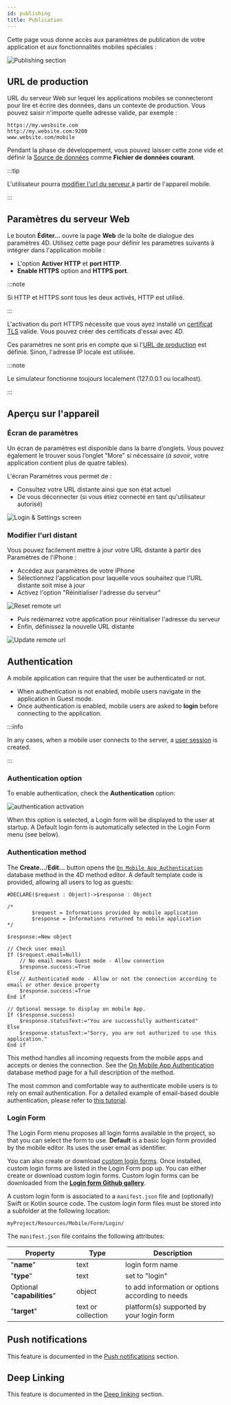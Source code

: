 ```yaml
---
id: publishing
title: Publication
---
```


Cette page vous donne accès aux paramètres de publication de votre application et aux fonctionnalités mobiles spéciales :


![Publishing section](img/publishing.png)


## URL de production

URL du serveur Web sur lequel les applications mobiles se connecteront pour lire et écrire des données, dans un contexte de production. Vous pouvez saisir n'importe quelle adresse valide, par exemple :

```
https://my.wesbsite.com
http://my.website.com:9200
www.website.com/mobile
```

Pendant la phase de développement, vous pouvez laisser cette zone vide et définir la [Source de données](data.md) comme **Fichier de données courant**.

:::tip

L'utilisateur pourra [modifier l'url du serveur ](#modify-remote-url) à partir de l'appareil mobile.

:::



## Paramètres du serveur Web

Le bouton **Éditer...** ouvre la page **Web** de la boîte de dialogue des paramètres 4D. Utilisez cette page pour définir les paramètres suivants à intégrer dans l'application mobile :

- L'option **Activer HTTP** et **port HTTP**.
- **Enable HTTPS** option and **HTTPS port**.

:::note

Si HTTP et HTTPS sont tous les deux activés, HTTP est utilisé.

:::

L'activation du port HTTPS nécessite que vous ayez installé un [certificat TLS](https://developer.4d.com/docs/Admin/tls.html) valide. Vous pouvez créer des certificats d'essai avec 4D.

Ces paramètres ne sont pris en compte que si l'[URL de production](#production-url) est définie. Sinon, l'adresse IP locale est utilisée.

:::note

Le simulateur fonctionne toujours localement (127.0.0.1 ou localhost).

:::

## Aperçu sur l'appareil

### Écran de paramètres

Un écran de paramètres est disponible dans la barre d’onglets. Vous pouvez également le trouver sous l’onglet "More" si nécessaire (*à savoir*, votre application contient plus de quatre tables).

L'écran Paramètres vous permet de :

* Consultez votre URL distante ainsi que son état actuel
* De vous déconnecter (si vous étiez connecté en tant qu'utilisateur autorisé)

![Login & Settings screen](img/Login-Settings-screen-Publishing-section-4D-for-iOS.png)


### Modifier l'url distant

Vous pouvez facilement mettre à jour votre URL distante à partir des Paramètres de l'iPhone :

* Accédez aux paramètres de votre iPhone
* Sélectionnez l'application pour laquelle vous souhaitez que l'URL distante soit mise à jour
* Activez l'option "Réinitialiser l'adresse du serveur"

![Reset remote url](img/Reset-remote-url.png)

* Puis redémarrez votre application pour réinitialiser l'adresse du serveur
* Enfin, définissez la nouvelle URL distante

![Update remote url](img/Update-remote-url.png)




## Authentication

A mobile application can require that the user be authenticated or not.

- When authentication is not enabled, mobile users navigate in the application in Guest mode.
- Once authentication is enabled, mobile users are asked to **login** before connecting to the application.

:::info

In any cases, when a mobile user connects to the server, a [user session](session-management) is created.

:::

### Authentication option

To enable authentication, check the **Authentication** option:

![authentication activation](img/authentication.png)

When this option is selected, a Login form will be displayed to the user at startup. A Default login form is automatically selected in the Login Form menu (see below).


### Authentication method


The **Create...**/**Edit...** button opens the [`On Mobile App Authentication`](../4d/on-mobile-app-authentication.md) database method in the 4D method editor. A default template code is provided, allowing all users to log as guests:

```4d
#DECLARE($request : Object)->$response : Object

/*
        $request = Informations provided by mobile application
        $response = Informations returned to mobile application
*/

$response:=New object

// Check user email
If ($request.email=Null)
    // No email means Guest mode - Allow connection
    $response.success:=True
Else 
    // Authenticated mode - Allow or not the connection according to email or other device property
    $response.success:=True
End if 

// Optional message to display on mobile App.
If ($response.success)
    $response.statusText:="You are successfully authenticated"
Else 
    $response.statusText:="Sorry, you are not authorized to use this application."
End if 

```

This method handles all incoming requests from the mobile apps and accepts or denies the connection. See the [On Mobile App Authentication](../4d/on-mobile-app-authentication) database method page for a full description of the method.

The most common and comfortable way to authenticate mobile users is to rely on email authentication. For a detailed example of email-based double authentication, please refer to [this tutorial](../tutorials/login-forms/email.md).

### Login Form

The Login Form menu proposes all login forms available in the project, so that you can select the form to use.  **Default** is a basic login form provided by the mobile editor. Its uses the user email as identifier.

You can also create or download [custom login forms](../tutorials/login-forms/custom-login-form). Once installed, custom login forms are listed in the Login Form pop up. You can either create or download custom login forms. Custom login forms can be downloaded from the [**Login form Github gallery**](https://4d-go-mobile.github.io/gallery//#/type/form-login).

A custom login form is associated to a `manifest.json` file and (optionally) Swift or Kotlin source code. The custom login form files must be stored into a subfolder at the following location:

```
myProject/Resources/Mobile/Form/Login/
```

The `manifest.json` file contains the following attributes:

| Property                    | Type               | Description                                      |
| --------------------------- | ------------------ | ------------------------------------------------ |
| "**name**"                  | text               | login form name                                  |
| "**type**"                  | text               | set to "login"                                   |
| Optional "**capabilities**" | object             | to add information or options according to needs |
| "**target**"                | text or collection | platform(s) supported by your login form         |





## Push notifications

This feature is documented in the [Push notifications](../special-features/push-notification.md) section.


## Deep Linking

This feature is documented in the [Deep linking](../special-features/deep-linking) section. 


